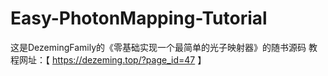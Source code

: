# Easy-PhotonMapping-Tutorial
这是DezemingFamily的《零基础实现一个最简单的光子映射器》的随书源码
教程网址：【 https://dezeming.top/?page_id=47 】
